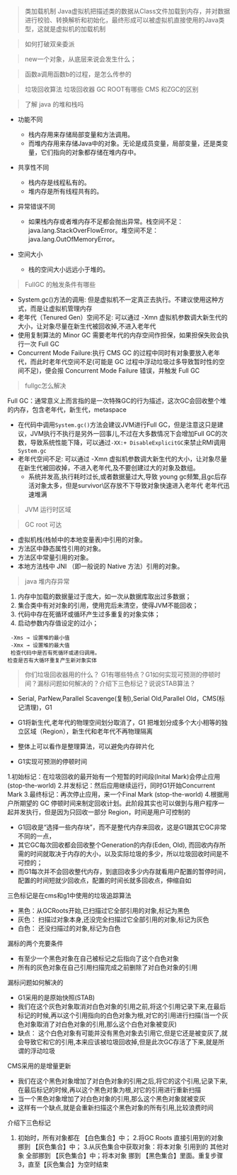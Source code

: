 > 类加载机制
Java虚拟机把描述类的数据从Class文件加载到内存，并对数据进行校验、转换解析和初始化，最终形成可以被虚拟机直接使用的Java类型，这就是虚拟机的加载机制

> 如何打破双亲委派

> new一个对象，从底层来说会发生什么；

> 函数a调用函数b的过程，是怎么传参的

> 垃圾回收算法
> 垃圾回收器
> GC ROOT有哪些
> CMS 和ZGC的区别

> 了解 java 的堆和栈吗

* 功能不同
  * 栈内存用来存储局部变量和方法调用。
  * 而堆内存用来存储Java中的对象。无论是成员变量，局部变量，还是类变量，它们指向的对象都存储在堆内存中。

* 共享性不同
  * 栈内存是线程私有的。
  * 堆内存是所有线程共有的。

* 异常错误不同
  * 如果栈内存或者堆内存不足都会抛出异常。栈空间不足：java.lang.StackOverFlowError。堆空间不足：java.lang.OutOfMemoryError。
* 空间大小
  * 栈的空间大小远远小于堆的。

> FullGC 的触发条件有哪些
* System.gc()方法的调用: 但是虚拟机不一定真正去执行。不建议使用这种方式，而是让虚拟机管理内存 
* 老年代（Tenured Gen）空间不足: 可以通过 -Xmn 虚拟机参数调大新生代的大小，让对象尽量在新生代被回收掉,不进入老年代
* 使用复制算法的 Minor GC 需要老年代的内存空间作担保，如果担保失败会执行一次 Full GC 
*  Concurrent Mode Failure:执行 CMS GC 的过程中同时有对象要放入老年代，而此时老年代空间不足(可能是 GC 过程中浮动垃圾过多导致暂时性的空间不足)，便会报 Concurrent Mode Failure 错误，并触发 Full GC


> fullgc怎么解决

Full GC：通常意义上而言指的是一次特殊GC的行为描述，这次GC会回收整个堆的内存，包含老年代，新生代，metaspace

* 在代码中调用`System.gc()`方法会建议JVM进行Full GC，但是注意这只是建议，JVM执行不执行是另外一回事儿,不过在大多数情况下会增加Full GC的次数，导致系统性能下降，可以通过`-XX:+ DisableExplicitGC`来禁止RMI调用`System.gc`
* 老年代空间不足: 可以通过 -Xmn 虚拟机参数调大新生代的大小，让对象尽量在新生代被回收掉，不进入老年代,及不要创建过大的对象及数组。
  * 系统并发高,执行耗时过长,或者数据量过大,导致 young gc频繁,且gc后存活对象太多，但是survivor\区存放不下导致对象快速进入老年代 老年代迅速堆满

> JVM 运行时区域 

> GC root 可达

* 虚拟机栈(栈帧中的本地变量表)中引用的对象。
* 方法区中静态属性引用的对象。
* 方法区中常量引用的对象。
* 本地方法栈中 JNI （即一般说的 Native 方法）引用的对象。


> java 堆内存异常
1. 内存中加载的数据量过于庞大，如一次从数据库取出过多数据；
2. 集合类中有对对象的引用，使用完后未清空，使得JVM不能回收；
3. 代码中存在死循环或循环产生过多重复的对象实体；
4. 启动参数内存值设定的过小；


```
 -Xms → 设置堆的最小值
 -Xmx → 设置堆的最大值
 检查代码中是否有死循环或递归调用。
检查是否有大循环重复产生新对象实体
```

> 你们垃圾回收器用的什么？ G1有哪些特点？G1如何实现可预测的停顿时间？漏标问题如何解决的？介绍下三色标记？说说STAB算法？
* Serial, ParNew,Parallel Scavenge(复制),Serial Old,Parallel Old，CMS(标记清理)，G1

* G1将新生代,老年代的物理空间划分取消了，G1 把堆划分成多个大小相等的独立区域（Region），新生代和老年代不再物理隔离
* 整体上可以看作是整理算法，可以避免内存碎片化
* G1实现可预测的停顿时间


1.初始标记：在垃圾回收的最开始有一个短暂的时间段(Inital Mark)会停止应用(stop-the-world)
2.并发标记：然后应用继续运行，同时G1开始Concurrent Mark
3.最终标记：再次停止应用，来一个Final Mark (stop-the-world)
4.根据用户所期望的 GC 停顿时间来制定回收计划。此阶段其实也可以做到与用户程序一起并发执行，但是因为只回收一部分 Region，时间是用户可控制的

* G1回收是“选择一些内存块”，而不是整代内存来回收，这是G1跟其它GC非常不同的一点，
* 其它GC每次回收都会回收整个Generation的内存(Eden, Old), 而回收内存所需的时间就取决于内存的大小，以及实际垃圾的多少，所以垃圾回收时间是不可控的；
* 而G1每次并不会回收整代内存，到底回收多少内存就看用户配置的暂停时间，配置的时间短就少回收点，配置的时间长就多回收点，伸缩自如

三色标记是在cms和g1中使用的垃圾追踪算法
* 黑色：从GCRoots开始,已扫描过它全部引用的对象,标记为黑色
* 灰色： 扫描过对象本身,还没完全扫描过它全部引用的对象,标记为灰色
* 白色： 还没扫描过的对象,标记为白色

漏标的两个充要条件
* 有至少一个黑色对象在自己被标记之后指向了这个白色对象
* 所有的灰色对象在自己引用扫描完成之前删除了对白色对象的引用

漏标问题如何解决的
* G1采用的是原始快照(STAB)
* 我们在这个灰色对象取消对白色对象的引用之前,将这个引用记录下来,在最后标记的时候,再以这个引用指向的白色对象为根,对它的引用进行扫描(当一个灰色对象取消了对白色对象的引用,那么这个白色对象被变灰)
* 缺点： 这个白色对象有可能并没有黑色对象去引用它,但是它还是被变灰了,就会导致它和它的引用,本来应该被垃圾回收掉,但是此次GC存活了下来,就是所谓的浮动垃圾

CMS采用的是增量更新
* 我们在这个黑色对象增加了对白色对象的引用之后,将它的这个引用,记录下来,在最后标记的时候,再以这个黑色对象为根,对它的引用进行重新扫描
* 当一个黑色对象增加了对白色对象的引用,那么这个黑色对象就被变灰
* 这样有一个缺点,就是会重新扫描这个黑色对象的所有引用,比较浪费时间

介绍下三色标记
1. 初始时，所有对象都在 【白色集合】中；
2.将GC Roots 直接引用到的对象 挪到 【灰色集合】中；
3.从灰色集合中获取对象：将本对象 引用到的 其他对象 全部挪到 【灰色集合】中；将本对象 挪到 【黑色集合】里面。重复步骤3，直至【灰色集合】为空时结束
